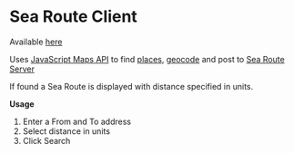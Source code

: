 # Sea Route Client

Available [here](https://btcellnet.z6.web.core.windows.net/sea-route-client)

Uses [JavaScript Maps API](https://developers.google.com/maps/documentation/javascript/overview) 
to find [places](https://developers.google.com/maps/documentation/javascript/places), 
[geocode](https://developers.google.com/maps/documentation/geocoding/overview) and post to [Sea Route Server](https://github.com/BtCellNet18/sea-route-server)

If found a Sea Route is displayed with distance specified in units.

**Usage**
1. Enter a From and To address
2. Select distance in units
3. Click Search
